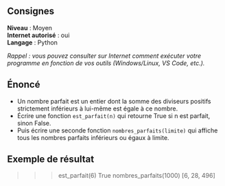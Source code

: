 ## Consignes

**Niveau** : Moyen  
**Internet autorisé** : oui  
**Langage** : Python  

_Rappel : vous pouvez consulter sur Internet comment exécuter votre programme en fonction de vos outils (Windows/Linux, VS Code, etc.)._

## Énoncé

- Un nombre parfait est un entier dont la somme des diviseurs positifs strictement inférieurs à lui-même est égale à ce nombre.
- Écrire une fonction `est_parfait(n)` qui retourne True si n est parfait, sinon False.
- Puis écrire une seconde fonction `nombres_parfaits(limite)` qui affiche tous les nombres parfaits inférieurs ou égaux à limite.

## Exemple de résultat

>>> est_parfait(6)
True
>>> nombres_parfaits(1000)
[6, 28, 496]

